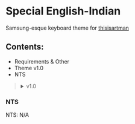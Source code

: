 # Special English-Indian


Samsung-esque keyboard theme for [thisisartman]()


## Contents:
- Requirements & Other
- Theme v1.0
- NTS

<blockquote><details>
  <summary>v1.0</summary>
                 
  Requirements & Other
             
- Goes with the special_English-Indian(v1.0) Layout

### Theme:
```
{"name":"English-Indian v1","moreColors":1,"colors":{"gesture":{"first":null,"second":false},"spacebar_text":{"first":-197380,"second":false},"hint_text":{"first":-7301219,"second":false},"spacebar":{"first":-14339526,"second":false},"keys":{"first":-14339526,"second":false},"background":{"first":-16119286,"second":false},"functional_keys":{"first":-15262688,"second":false},"text":{"first":-197380,"second":false},"suggestion_text":{"first":-197380,"second":false},"accent":{"first":-6828820,"second":false}}}
```

</details></blockquote>

### NTS
NTS: N/A
